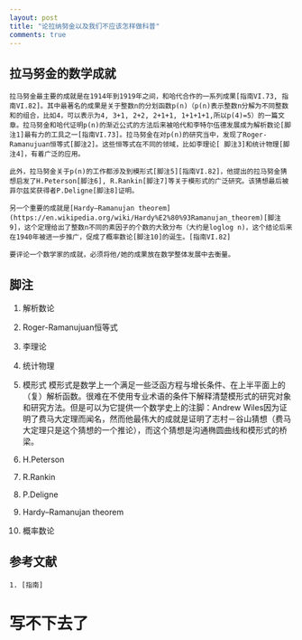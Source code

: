 ```yaml
---
layout: post
title: "论拉纳努金以及我们不应该怎样做科普"
comments: true
---
```


## 拉马努金的数学成就
    拉马努金最主要的成就是在1914年到1919年之间，和哈代合作的一系列成果[指南VI.73, 指南VI.82]。其中最著名的成果是关于整数n的分划函数p(n)（p(n)表示整数n分解为不同整数和的组合，比如4，可以表示为4, 3+1, 2+2, 2+1+1, 1+1+1+1,所以p(4)=5）的一篇文章。拉马努金和哈代证明p(n)的渐近公式的方法后来被哈代和李特尔伍德发展成为解析数论[脚注1]最有力的工具之一[指南VI.73]。拉马努金在对p(n)的研究当中，发现了Roger-Ramanujuan恒等式[脚注2]。这些恒等式在不同的领域，比如李理论[ 脚注3]和统计物理[脚注4]，有着广泛的应用。

    此外，拉马努金关于p(n)的工作都涉及到模形式[脚注5][指南VI.82]，他提出的拉马努金猜想启发了H.Peterson[脚注6], R.Rankin[脚注7]等关于模形式的广泛研究。该猜想最后被菲尔兹奖获得者P.Deligne[脚注8]证明。

    另一个重要的成就是[Hardy–Ramanujan theorem](https://en.wikipedia.org/wiki/Hardy%E2%80%93Ramanujan_theorem)[脚注9]，这个定理给出了整数n不同的素因子的个数的大致分布（大约是loglog n)，这个结论后来在1940年被进一步推广，促成了概率数论[脚注10]的诞生。[指南VI.82]

    要评论一个数学家的成就，必须将他/她的成果放在数学整体发展中去衡量。


## 脚注
1. 解析数论
2. Roger-Ramanujuan恒等式
3. 李理论
4. 统计物理
5. 模形式 模形式是数学上一个满足一些泛函方程与增长条件、在上半平面上的（复）解析函数。很难在不使用专业术语的条件下解释清楚模形式的研究对象和研究方法。但是可以为它提供一个数学史上的注脚：Andrew Wiles因为证明了费马大定理而闻名，然而他最伟大的成就是证明了志村－谷山猜想（费马大定理只是这个猜想的一个推论），而这个猜想是沟通椭圆曲线和模形式的桥梁。

6. H.Peterson
7. R.Rankin
8. P.Deligne
9. Hardy–Ramanujan theorem
10. 概率数论

## 参考文献
    1. [指南]


 # 写不下去了
